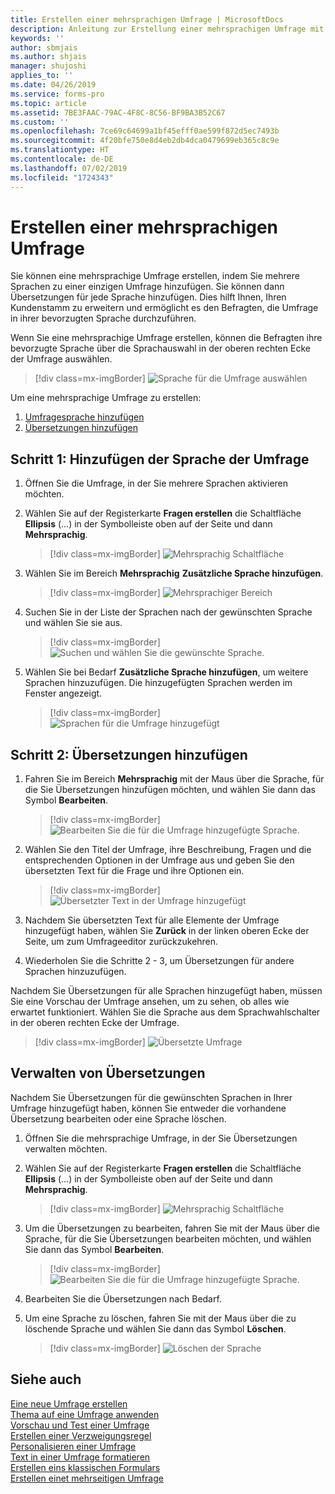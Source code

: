 ```yaml
---
title: Erstellen einer mehrsprachigen Umfrage | MicrosoftDocs
description: Anleitung zur Erstellung einer mehrsprachigen Umfrage mit Microsoft Forms Pro.
keywords: ''
author: sbmjais
ms.author: shjais
manager: shujoshi
applies_to: ''
ms.date: 04/26/2019
ms.service: forms-pro
ms.topic: article
ms.assetid: 7BE3FAAC-79AC-4F8C-8C56-BF9BA3B52C67
ms.custom: ''
ms.openlocfilehash: 7ce69c64699a1bf45efff0ae599f872d5ec7493b
ms.sourcegitcommit: 4f20bfe750e8d4eb2db4dca0479699eb365c8c9e
ms.translationtype: HT
ms.contentlocale: de-DE
ms.lasthandoff: 07/02/2019
ms.locfileid: "1724343"
---
```

# <a name="create-a-multilingual-survey"></a>Erstellen einer mehrsprachigen Umfrage



Sie können eine mehrsprachige Umfrage erstellen, indem Sie mehrere Sprachen zu einer einzigen Umfrage hinzufügen. Sie können dann Übersetzungen für jede Sprache hinzufügen. Dies hilft Ihnen, Ihren Kundenstamm zu erweitern und ermöglicht es den Befragten, die Umfrage in ihrer bevorzugten Sprache durchzuführen.

Wenn Sie eine mehrsprachige Umfrage erstellen, können die Befragten ihre bevorzugte Sprache über die Sprachauswahl in der oberen rechten Ecke der Umfrage auswählen.

> [!div class=mx-imgBorder]
> ![Sprache für die Umfrage auswählen](media/lang-select.png "Sprache für die Umfrage auswählen") 

Um eine mehrsprachige Umfrage zu erstellen:

1.  [Umfragesprache hinzufügen](#step-1-add-survey-language)
2.  [Übersetzungen hinzufügen](#step-2-add-translations)

## <a name="step-1-add-survey-language"></a>Schritt 1: Hinzufügen der Sprache der Umfrage

1.  Öffnen Sie die Umfrage, in der Sie mehrere Sprachen aktivieren möchten.

2.  Wählen Sie auf der Registerkarte **Fragen erstellen** die Schaltfläche **Ellipsis** (...) in der Symbolleiste oben auf der Seite und dann **Mehrsprachig**.

    > [!div class=mx-imgBorder]
    > ![Mehrsprachig Schaltfläche](media/multilingual-button.png "Mehrsprachig Schaltfläche") 

3.  Wählen Sie im Bereich **Mehrsprachig** **Zusätzliche Sprache hinzufügen**.

    > [!div class=mx-imgBorder]
    > ![Mehrsprachiger Bereich](media/multilingual-pane.png "Mehrsprachiger Bereich") 

4.  Suchen Sie in der Liste der Sprachen nach der gewünschten Sprache und wählen Sie sie aus.

    > [!div class=mx-imgBorder]
    > ![Suchen und wählen Sie die gewünschte Sprache](media/lang-list.png "Suchen und wählen Sie die gewünschte Sprache"). 

5.  Wählen Sie bei Bedarf **Zusätzliche Sprache hinzufügen**, um weitere Sprachen hinzuzufügen. Die hinzugefügten Sprachen werden im Fenster angezeigt.

    > [!div class=mx-imgBorder]
    > ![Sprachen für die Umfrage hinzugefügt](media/lang-added.png "Sprachen für die Umfrage hinzugefügt") 

## <a name="step-2-add-translations"></a>Schritt 2: Übersetzungen hinzufügen

1.  Fahren Sie im Bereich **Mehrsprachig** mit der Maus über die Sprache, für die Sie Übersetzungen hinzufügen möchten, und wählen Sie dann das Symbol **Bearbeiten**.

    > [!div class=mx-imgBorder]
    > ![Bearbeiten Sie die für die Umfrage hinzugefügte Sprache](media/edit-lang.png "Bearbeiten Sie die für die Umfrage hinzugefügte Sprache"). 

2.  Wählen Sie den Titel der Umfrage, ihre Beschreibung, Fragen und die entsprechenden Optionen in der Umfrage aus und geben Sie den übersetzten Text für die Frage und ihre Optionen ein.

    > [!div class=mx-imgBorder]
    > ![Übersetzter Text in der Umfrage hinzugefügt](media/translation-added.png "Übersetzter Text in der Umfrage hinzugefügt") 

3.  Nachdem Sie übersetzten Text für alle Elemente der Umfrage hinzugefügt haben, wählen Sie **Zurück** in der linken oberen Ecke der Seite, um zum Umfrageeditor zurückzukehren.

4.  Wiederholen Sie die Schritte 2 - 3, um Übersetzungen für andere Sprachen hinzuzufügen.

Nachdem Sie Übersetzungen für alle Sprachen hinzugefügt haben, müssen Sie eine Vorschau der Umfrage ansehen, um zu sehen, ob alles wie erwartet funktioniert. Wählen Sie die Sprache aus dem Sprachwahlschalter in der oberen rechten Ecke der Umfrage.

> [!div class=mx-imgBorder]
> ![Übersetzte Umfrage](media/translated-survey.png "Übersetzte Umfrage") 

## <a name="manage-translations"></a>Verwalten von Übersetzungen  

Nachdem Sie Übersetzungen für die gewünschten Sprachen in Ihrer Umfrage hinzugefügt haben, können Sie entweder die vorhandene Übersetzung bearbeiten oder eine Sprache löschen.

1.  Öffnen Sie die mehrsprachige Umfrage, in der Sie Übersetzungen verwalten möchten.

2.  Wählen Sie auf der Registerkarte **Fragen erstellen** die Schaltfläche **Ellipsis** (...) in der Symbolleiste oben auf der Seite und dann **Mehrsprachig**.

    > [!div class=mx-imgBorder]
    > ![Mehrsprachig Schaltfläche](media/multilingual-button.png "Mehrsprachig Schaltfläche") 

3.  Um die Übersetzungen zu bearbeiten, fahren Sie mit der Maus über die Sprache, für die Sie Übersetzungen bearbeiten möchten, und wählen Sie dann das Symbol **Bearbeiten**.

    > [!div class=mx-imgBorder]
    > ![Bearbeiten Sie die für die Umfrage hinzugefügte Sprache](media/edit-lang.png "Bearbeiten Sie die für die Umfrage hinzugefügte Sprache"). 

4.  Bearbeiten Sie die Übersetzungen nach Bedarf.

5.  Um eine Sprache zu löschen, fahren Sie mit der Maus über die zu löschende Sprache und wählen Sie dann das Symbol **Löschen**.

    > [!div class=mx-imgBorder]
    > ![Löschen der Sprache ](media/delete-lang.png "Löschen der Sprache ") 

## <a name="see-also"></a>Siehe auch

[Eine neue Umfrage erstellen](create-new-survey.md)<br>
[Thema auf eine Umfrage anwenden](apply-theme.md)<br>
[Vorschau und Test einer Umfrage](preview-test-survey.md)<br>
[Erstellen einer Verzweigungsregel](create-branching-rule.md)<br>
[Personalisieren einer Umfrage](personalize-survey.md)<br>
[Text in einer Umfrage formatieren](survey-text-format.md)<br>
[Erstellen eins klassischen Formulars](create-classic-form.md)<br>
[Erstellen einet mehrseitigen Umfrage](create-multipage-survey.md)

